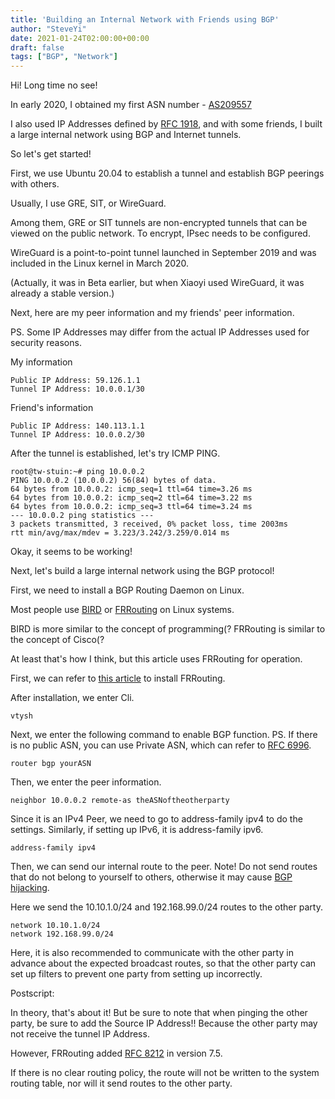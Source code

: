 ```yaml
---
title: 'Building an Internal Network with Friends using BGP'
author: "SteveYi"
date: 2021-01-24T02:00:00+00:00
draft: false
tags: ["BGP", "Network"]
---
```


Hi! Long time no see!

In early 2020, I obtained my first ASN number - [AS209557](https://bgp.he.net/AS209557/)

I also used IP Addresses defined by [RFC 1918](https://tools.ietf.org/html/rfc1918), and with some friends, I built a large internal network using BGP and Internet tunnels.

So let's get started!

First, we use Ubuntu 20.04 to establish a tunnel and establish BGP peerings with others.

Usually, I use GRE, SIT, or WireGuard.

Among them, GRE or SIT tunnels are non-encrypted tunnels that can be viewed on the public network. To encrypt, IPsec needs to be configured.

WireGuard is a point-to-point tunnel launched in September 2019 and was included in the Linux kernel in March 2020.

(Actually, it was in Beta earlier, but when Xiaoyi used WireGuard, it was already a stable version.)

Next, here are my peer information and my friends' peer information.

PS. Some IP Addresses may differ from the actual IP Addresses used for security reasons.

My information

```
Public IP Address: 59.126.1.1
Tunnel IP Address: 10.0.0.1/30
```

Friend's information

```
Public IP Address: 140.113.1.1
Tunnel IP Address: 10.0.0.2/30
```

After the tunnel is established, let's try ICMP PING.

```
root@tw-stuin:~# ping 10.0.0.2
PING 10.0.0.2 (10.0.0.2) 56(84) bytes of data.
64 bytes from 10.0.0.2: icmp_seq=1 ttl=64 time=3.26 ms
64 bytes from 10.0.0.2: icmp_seq=2 ttl=64 time=3.22 ms
64 bytes from 10.0.0.2: icmp_seq=3 ttl=64 time=3.24 ms
--- 10.0.0.2 ping statistics ---
3 packets transmitted, 3 received, 0% packet loss, time 2003ms
rtt min/avg/max/mdev = 3.223/3.242/3.259/0.014 ms
```

Okay, it seems to be working!

Next, let's build a large internal network using the BGP protocol!

First, we need to install a BGP Routing Daemon on Linux.

Most people use [BIRD](https://bird.network.cz/) or [FRRouting](https://frrouting.org/) on Linux systems.

BIRD is more similar to the concept of programming(? FRRouting is similar to the concept of Cisco(?

At least that's how I think, but this article uses FRRouting for operation.

First, we can refer to [this article](https://blog.steveyi.net/frrouting-install/) to install FRRouting.

After installation, we enter Cli.
```
vtysh
```

Next, we enter the following command to enable BGP function. PS. If there is no public ASN, you can use Private ASN, which can refer to [RFC 6996](https://tools.ietf.org/html/rfc6996).
```
router bgp yourASN
```

Then, we enter the peer information.
```
neighbor 10.0.0.2 remote-as theASNoftheotherparty
```

Since it is an IPv4 Peer, we need to go to address-family ipv4 to do the settings. Similarly, if setting up IPv6, it is address-family ipv6.
```
address-family ipv4
```

Then, we can send our internal route to the peer. Note! Do not send routes that do not belong to yourself to others, otherwise it may cause [BGP hijacking](https://www.cloudflare.com/en/learning/security/glossary/bgp-hijacking/).

Here we send the 10.10.1.0/24 and 192.168.99.0/24 routes to the other party.
```
network 10.10.1.0/24
network 192.168.99.0/24
```

Here, it is also recommended to communicate with the other party in advance about the expected broadcast routes, so that the other party can set up filters to prevent one party from setting up incorrectly.

Postscript:

In theory, that's about it! But be sure to note that when pinging the other party, be sure to add the Source IP Address!! Because the other party may not receive the tunnel IP Address.

However, FRRouting added [RFC 8212](https://tools.ietf.org/html/rfc8212) in version 7.5.

If there is no clear routing policy, the route will not be written to the system routing table, nor will it send routes to the other party.
